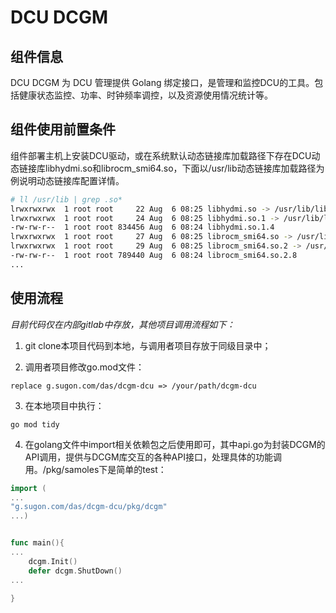 # DCU DCGM

## 组件信息

DCU DCGM 为 DCU 管理提供 Golang 绑定接口，是管理和监控DCU的工具。包括健康状态监控、功率、时钟频率调控，以及资源使用情况统计等。

## 组件使用前置条件

组件部署主机上安装DCU驱动，或在系统默认动态链接库加载路径下存在DCU动态链接库libhydmi.so和librocm_smi64.so，下面以/usr/lib动态链接库加载路径为例说明动态链接库配置详情。
```bash
# ll /usr/lib | grep .so*
lrwxrwxrwx  1 root root     22 Aug  6 08:25 libhydmi.so -> /usr/lib/libhydmi.so.1
lrwxrwxrwx  1 root root     24 Aug  6 08:25 libhydmi.so.1 -> /usr/lib/libhydmi.so.1.4
-rw-rw-r--  1 root root 834456 Aug  6 08:24 libhydmi.so.1.4
lrwxrwxrwx  1 root root     27 Aug  6 08:25 librocm_smi64.so -> /usr/lib/librocm_smi64.so.2
lrwxrwxrwx  1 root root     29 Aug  6 08:25 librocm_smi64.so.2 -> /usr/lib/librocm_smi64.so.2.8
-rw-rw-r--  1 root root 789440 Aug  6 08:24 librocm_smi64.so.2.8
...
```

## 使用流程

*目前代码仅在内部gitlab中存放，其他项目调用流程如下：*

1. git clone本项目代码到本地，与调用者项目存放于同级目录中；

2. 调用者项目修改go.mod文件：

```
replace g.sugon.com/das/dcgm-dcu => /your/path/dcgm-dcu
```

3. 在本地项目中执行：

```
go mod tidy
```

4. 在golang文件中import相关依赖包之后使用即可，其中api.go为封装DCGM的API调用，提供与DCGM库交互的各种API接口，处理具体的功能调用。/pkg/samoles下是简单的test：

```go
import (
...
"g.sugon.com/das/dcgm-dcu/pkg/dcgm"
...)


func main(){
...
	dcgm.Init()
    defer dcgm.ShutDown()
...

}
```

